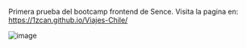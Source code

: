 Primera prueba del bootcamp frontend de Sence. 
Visita la pagina en: https://1zcan.github.io/Viajes-Chile/

![image](https://github.com/1zcan/Viajes-Chile/assets/79218635/38bd1cf1-c3ed-4de4-9fb3-a335c3031ae6)
